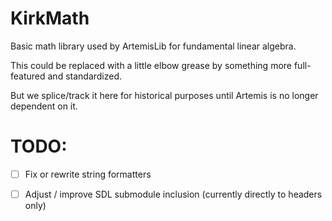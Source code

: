 # KirkMath

Basic math library used by ArtemisLib for fundamental linear algebra.

This could be replaced with a little elbow grease by something more full-featured and standardized.

But we splice/track it here for historical purposes until Artemis is no longer dependent on it.

# TODO:

- [ ] Fix or rewrite string formatters

- [ ] Adjust / improve SDL submodule inclusion (currently directly to headers only)
